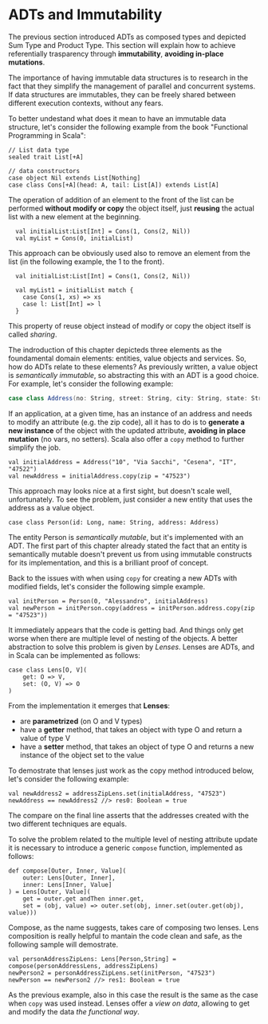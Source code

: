 # ADTs and Immutability

The previous section introduced ADTs as composed types and depicted Sum Type and Product Type. This section will explain how to achieve referentially trasparency through **immutability**, **avoiding in-place mutations**.

The importance of having immutable data structures is to research in the fact that they simplify the management of parallel and concurrent systems. If data structures are immutables, they can be freely shared between different execution contexts, without any fears.

To better undestand what does it mean to have an immutable data structure, let's consider the following example from the book "Functional Programming in Scala":

```
// List data type
sealed trait List[+A]

// data constructors
case object Nil extends List[Nothing]
case class Cons[+A](head: A, tail: List[A]) extends List[A]
```

The operation of addition of an element to the front of the list can be performed **without modify or copy** the object itself, just **reusing** the actual list with a new element at the beginning.

```
  val initialList:List[Int] = Cons(1, Cons(2, Nil))
  val myList = Cons(0, initialList)
```

This approach can be obviously used also to remove an element from the list (in the following example, the 1 to the front).

```
  val initialList:List[Int] = Cons(1, Cons(2, Nil))

  val myList1 = initialList match {
    case Cons(1, xs) => xs
    case l: List[Int] => l
  }
```

This property of reuse object instead of modify or copy the object itself is called *sharing*.

The indroduction of this chapter depicteds three elements as the foundamental domain elements: entities, value objects and services. So, how do ADTs relate to these elements?
As previously written, a value object is *semantically immutable*, so abstracting this with an ADT is a good choice. For example, let's consider the following example:

```scala
case class Address(no: String, street: String, city: String, state: String, zip: String)
```

If an application, at a given time, has an instance of an address and needs to modify an attribute (e.g. the zip code), all it has to do is to **generate a new instance** of the object with the updated attribute, **avoiding in place mutation** (no vars, no setters). Scala also offer a `copy` method to further simplify the job.

```
val initialAddress = Address("10", "Via Sacchi", "Cesena", "IT", "47522")
val newAddress = initialAddress.copy(zip = "47523")
```

This approach may looks nice at a first sight, but doesn't scale well, unfortunately. To see the problem, just consider a new entity that uses the address as a value object.

```
case class Person(id: Long, name: String, address: Address)
```

The entity Person is *semantically mutable*, but it's implemented with an ADT. The first part of this chapter already stated the fact that an entity is semantically mutable doesn't prevent us from using immutable constructs for its implementation, and this is a brilliant proof of concept.

Back to the issues with when using `copy` for creating a new ADTs with modified fields, let's consider the following simple example.

```
val initPerson = Person(0, "Alessandro", initialAddress)
val newPerson = initPerson.copy(address = initPerson.address.copy(zip = "47523"))
```

It immediately appears that the code is getting bad. And things only get worse when there are multiple level of nesting of the objects. A better abstraction to solve this problem is given by *Lenses*. Lenses are ADTs, and in Scala can be implemented as follows:

```
case class Lens[O, V](
    get: O => V,
    set: (O, V) => O
)
```

From the implementation it emerges that **Lenses**:

- are **parametrized** (on O and V types)
- have a **getter** method, that takes an object with type O and return a value of type V
- have a **setter** method, that takes an object of type O and returns a new instance of the object set to the value

To demostrate that lenses just work as the copy method introduced below, let's consider the following example:

```
val newAddress2 = addressZipLens.set(initialAddress, "47523")
newAddress == newAddress2 //> res0: Boolean = true

```

The compare on the final line asserts that the addresses created with the two different techniques are equals.

To solve the problem related to the multiple level of nesting attribute update it is necessary to introduce a generic `compose` function, implemented as follows:

```
def compose[Outer, Inner, Value](
    outer: Lens[Outer, Inner],
    inner: Lens[Inner, Value]
) = Lens[Outer, Value](
    get = outer.get andThen inner.get,
    set = (obj, value) => outer.set(obj, inner.set(outer.get(obj), value)))
```

Compose, as the name suggests, takes care of composing two lenses. Lens composition is really helpful to mantain the code clean and safe, as the following sample will demostrate.

```
val personAddressZipLens: Lens[Person,String] = compose(personAddressLens, addressZipLens)
newPerson2 = personAddressZipLens.set(initPerson, "47523")
newPerson == newPerson2 //> res1: Boolean = true
```

As the previous example, also in this case the result is the same as the case when `copy` was used instead. Lenses offer a *view on data*, allowing to get and modify the data *the functional way*.
